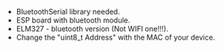 - BluetoothSerial library needed.
- ESP board with bluetooth module.
- ELM327 - bluetooth version (Not WIFI one!!!).
- Change the "uint8_t Address" with the MAC of your device.
